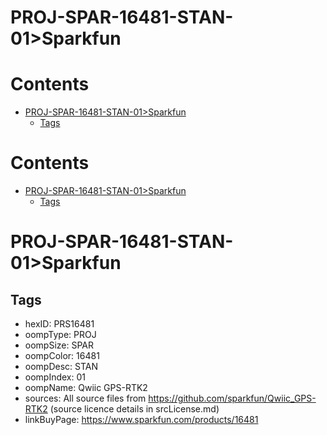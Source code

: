 
PROJ-SPAR-16481-STAN-01>Sparkfun
================================

Contents
========

* [PROJ-SPAR-16481-STAN-01>Sparkfun](#proj-spar-16481-stan-01sparkfun)
	* [Tags](#tags)

Contents
========

* [PROJ-SPAR-16481-STAN-01>Sparkfun](#proj-spar-16481-stan-01sparkfun)
	* [Tags](#tags)

# PROJ-SPAR-16481-STAN-01>Sparkfun

## Tags

- hexID: PRS16481
- oompType: PROJ
- oompSize: SPAR
- oompColor: 16481
- oompDesc: STAN
- oompIndex: 01
- oompName: Qwiic GPS-RTK2
- sources: All source files from https://github.com/sparkfun/Qwiic_GPS-RTK2 (source licence details in srcLicense.md)
- linkBuyPage: https://www.sparkfun.com/products/16481
